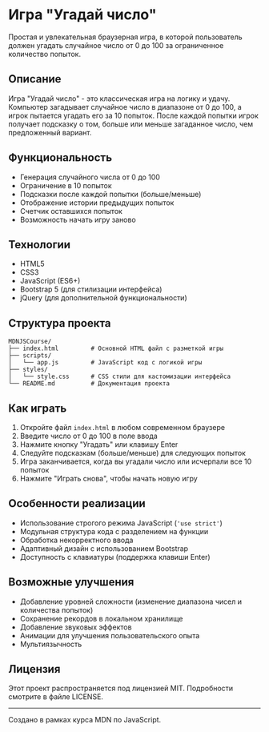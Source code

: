 # Игра "Угадай число"

Простая и увлекательная браузерная игра, в которой пользователь должен угадать случайное число от 0 до 100 за ограниченное количество попыток.

## Описание

Игра "Угадай число" - это классическая игра на логику и удачу. Компьютер загадывает случайное число в диапазоне от 0 до 100, а игрок пытается угадать его за 10 попыток. После каждой попытки игрок получает подсказку о том, больше или меньше загаданное число, чем предложенный вариант.

## Функциональность

- Генерация случайного числа от 0 до 100
- Ограничение в 10 попыток
- Подсказки после каждой попытки (больше/меньше)
- Отображение истории предыдущих попыток
- Счетчик оставшихся попыток
- Возможность начать игру заново

## Технологии

- HTML5
- CSS3
- JavaScript (ES6+)
- Bootstrap 5 (для стилизации интерфейса)
- jQuery (для дополнительной функциональности)

## Структура проекта

```
MDNJSCourse/
├── index.html         # Основной HTML файл с разметкой игры
├── scripts/
│   └── app.js         # JavaScript код с логикой игры
├── styles/
│   └── style.css      # CSS стили для кастомизации интерфейса
└── README.md          # Документация проекта
```

## Как играть

1. Откройте файл `index.html` в любом современном браузере
2. Введите число от 0 до 100 в поле ввода
3. Нажмите кнопку "Угадать" или клавишу Enter
4. Следуйте подсказкам (больше/меньше) для следующих попыток
5. Игра заканчивается, когда вы угадали число или исчерпали все 10 попыток
6. Нажмите "Играть снова", чтобы начать новую игру

## Особенности реализации

- Использование строгого режима JavaScript (`'use strict'`)
- Модульная структура кода с разделением на функции
- Обработка некорректного ввода
- Адаптивный дизайн с использованием Bootstrap
- Доступность с клавиатуры (поддержка клавиши Enter)

## Возможные улучшения

- Добавление уровней сложности (изменение диапазона чисел и количества попыток)
- Сохранение рекордов в локальном хранилище
- Добавление звуковых эффектов
- Анимации для улучшения пользовательского опыта
- Мультиязычность

## Лицензия

Этот проект распространяется под лицензией MIT. Подробности смотрите в файле LICENSE.

---

Создано в рамках курса MDN по JavaScript.